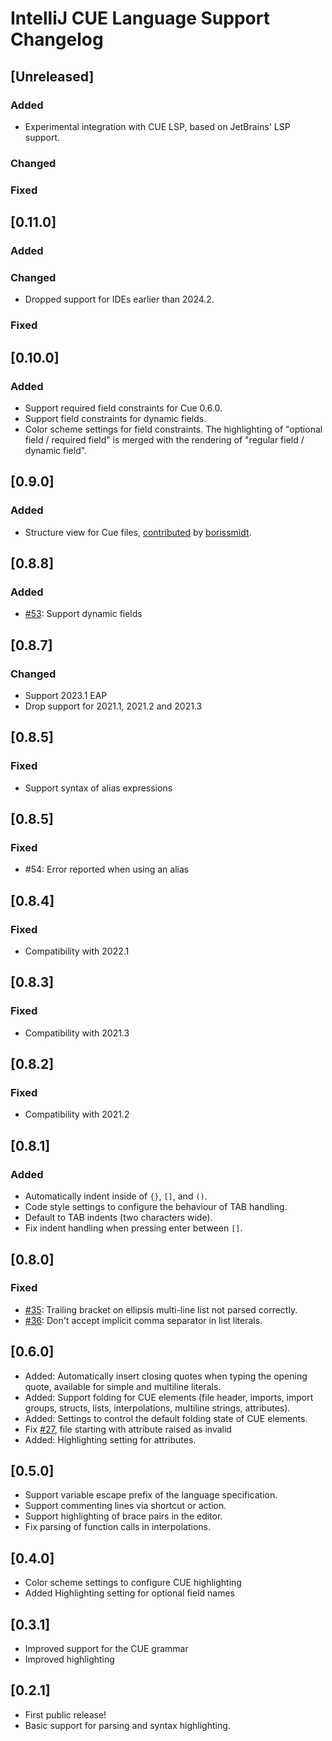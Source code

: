 <!-- Keep a Changelog guide -> https://keepachangelog.com -->

# IntelliJ CUE Language Support Changelog

## [Unreleased]

### Added

- Experimental integration with CUE LSP, based on JetBrains' LSP support.

### Changed

### Fixed

## [0.11.0]

### Added

### Changed

- Dropped support for IDEs earlier than 2024.2.

### Fixed

## [0.10.0]

### Added

- Support required field constraints for Cue 0.6.0.
- Support field constraints for dynamic fields.
- Color scheme settings for field constraints. The highlighting of "optional field / required field" is merged with the rendering of "regular field / dynamic field".

## [0.9.0]

### Added

- Structure view for Cue files, [contributed](https://github.com/monogon-dev/intellij-cue/pull/63) by [borissmidt](https://github.com/borissmidt).

## [0.8.8]

### Added

- [#53](https://github.com/monogon-dev/intellij-cue/issues/53): Support dynamic fields

## [0.8.7]

### Changed

- Support 2023.1 EAP
- Drop support for 2021.1, 2021.2 and 2021.3

## [0.8.5]

### Fixed

- Support syntax of alias expressions

## [0.8.5]

### Fixed

- #54: Error reported when using an alias

## [0.8.4]

### Fixed

- Compatibility with 2022.1

## [0.8.3]

### Fixed

- Compatibility with 2021.3

## [0.8.2]

### Fixed

- Compatibility with 2021.2

## [0.8.1]

### Added

- Automatically indent inside of `{}`, `[]`, and `()`.
- Code style settings to configure the behaviour of TAB handling.
- Default to TAB indents (two characters wide).
- Fix indent handling when pressing enter between `[]`.

## [0.8.0]

### Fixed

- [#35](https://github.com/monogon-dev/intellij-cue/issues/35): Trailing bracket on ellipsis multi-line list not parsed correctly.
- [#36](https://github.com/monogon-dev/intellij-cue/issues/36): Don't accept implicit comma separator in list literals.

## [0.6.0]

- Added: Automatically insert closing quotes when typing the opening quote, available for simple and multiline literals.
- Added: Support folding for CUE elements (file header, imports, import groups, structs, lists, interpolations, multiline strings,
  attributes).
- Added: Settings to control the default folding state of CUE elements.
- Fix [#27](https://github.com/monogon-dev/intellij-cue/issues/27), file starting with attribute raised as invalid
- Added: Highlighting setting for attributes.

## [0.5.0]

- Support variable escape prefix of the language specification.
- Support commenting lines via shortcut or action.
- Support highlighting of brace pairs in the editor.
- Fix parsing of function calls in interpolations.

## [0.4.0]

- Color scheme settings to configure CUE highlighting
- Added Highlighting setting for optional field names

## [0.3.1]

- Improved support for the CUE grammar
- Improved highlighting

## [0.2.1]

- First public release!
- Basic support for parsing and syntax highlighting.